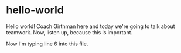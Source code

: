 # hello-world
Hello world! Coach Girthman here and today we're going to talk about teamwork. Now, listen up, because this is important.

Now I'm typing line 6 into this file.
